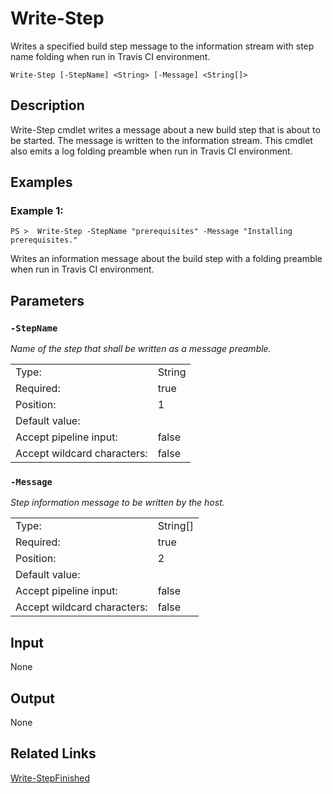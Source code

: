# Write-Step
Writes a specified build step message to the information stream with step name folding when run in Travis CI environment.

```Write-Step [-StepName] <String> [-Message] <String[]>```

## Description

Write-Step cmdlet writes a message about a new build step that is about to be started. The message is written to the information stream. This cmdlet also emits a log folding preamble when run in Travis CI environment.

## Examples
### Example 1:
```PS >  Write-Step -StepName "prerequisites" -Message "Installing prerequisites."```

Writes an information message about the build step with a folding preamble when run in Travis CI environment.

## Parameters
### ```-StepName```

*Name of the step that shall be written as a message preamble.*

<table>
  <tr><td>Type:</td><td>String</td></tr>
  <tr><td>Required:</td><td>true</td></tr>
  <tr><td>Position:</td><td>1</td></tr>
  <tr><td>Default value:</td><td></td></tr>
  <tr><td>Accept pipeline input:</td><td>false</td></tr>
  <tr><td>Accept wildcard characters:</td><td>false</td></tr>
</table>

### ```-Message```

*Step information message to be written by the host.*

<table>
  <tr><td>Type:</td><td>String[]</td></tr>
  <tr><td>Required:</td><td>true</td></tr>
  <tr><td>Position:</td><td>2</td></tr>
  <tr><td>Default value:</td><td></td></tr>
  <tr><td>Accept pipeline input:</td><td>false</td></tr>
  <tr><td>Accept wildcard characters:</td><td>false</td></tr>
</table>

## Input
None

## Output
None

## Related Links
[Write-StepFinished](Write-StepFinished.md)
